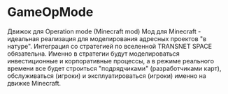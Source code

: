 # GameOpMode
Движок для Operation mode (Minecraft mod)
Мод для Minecraft - идеальная реализация для моделирования адресных проектов "в натуре". Интеграция со стратегией по вселенной TRANSNET SPACE обязательна. Именно в стратегии будут моделироваться инвестиционные и корпоративные процессы, а в режиме реального времени все будет строиться "подрядчиками" (разработчиками карт), обслуживаться (игроки) и эксплуатироваться (игроки) именно на движке Minecraft.
